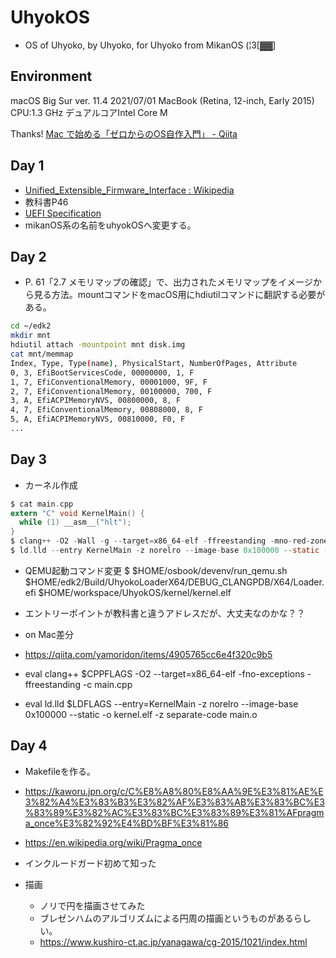 # UhyokOS
- OS of Uhyoko, by Uhyoko, for Uhyoko from MikanOS (¦3[▓▓]

## Environment
macOS Big Sur ver. 11.4 2021/07/01
MacBook (Retina, 12-inch, Early 2015)
CPU:1.3 GHz デュアルコアIntel Core M

Thanks!
[Mac で始める「ゼロからのOS自作入門」 - Qiita](https://qiita.com/yamoridon/items/4905765cc6e4f320c9b5)

## Day 1
- [Unified_Extensible_Firmware_Interface : Wikipedia](https://ja.wikipedia.org/wiki/Unified_Extensible_Firmware_Interface)
- 教科書P46
- [UEFI Specification](https://uefi.org/sites/default/files/resources/UEFI_Spec_2_9_2021_03_18.pdf)
- mikanOS系の名前をuhyokOSへ変更する。

## Day 2
- P. 61「2.7 メモリマップの確認」で、出力されたメモリマップをイメージから見る方法。mountコマンドをmacOS用にhdiutilコマンドに翻訳する必要がある。
```sh
cd ~/edk2
mkdir mnt
hdiutil attach -mountpoint mnt disk.img
cat mnt/memmap
Index, Type, Type(name), PhysicalStart, NumberOfPages, Attribute
0, 3, EfiBootServicesCode, 00000000, 1, F
1, 7, EfiConventionalMemory, 00001000, 9F, F
2, 7, EfiConventionalMemory, 00100000, 700, F
3, A, EfiACPIMemoryNVS, 00800000, 8, F
4, 7, EfiConventionalMemory, 00808000, 8, F
5, A, EfiACPIMemoryNVS, 00810000, F0, F
...
```

## Day 3
- カーネル作成
```c
$ cat main.cpp
extern "C" void KernelMain() {
  while (1) __asm__("hlt");
}
$ clang++ -O2 -Wall -g --target=x86_64-elf -ffreestanding -mno-red-zone -fno-expections -fno-rtti -std=c++17 -c main.cpp
$ ld.lld --entry KernelMain -z norelro --image-base 0x100000 --static -o kernel.elf main.o
```

- QEMU起動コマンド変更
$ $HOME/osbook/devenv/run_qemu.sh $HOME/edk2/Build/UhyokoLoaderX64/DEBUG_CLANGPDB/X64/Loader.efi $HOME/workspace/UhyokOS/kernel/kernel.elf

- エントリーポイントが教科書と違うアドレスだが、大丈夫なのかな？？

- on Mac差分
- https://qiita.com/yamoridon/items/4905765cc6e4f320c9b5
- eval clang++ $CPPFLAGS -O2 --target=x86_64-elf -fno-exceptions -ffreestanding -c main.cpp
- eval ld.lld $LDFLAGS --entry=KernelMain -z norelro --image-base 0x100000 --static -o kernel.elf -z separate-code main.o


## Day 4
- Makefileを作る。
- https://kaworu.jpn.org/c/C%E8%A8%80%E8%AA%9E%E3%81%AE%E3%82%A4%E3%83%B3%E3%82%AF%E3%83%AB%E3%83%BC%E3%83%89%E3%82%AC%E3%83%BC%E3%83%89%E3%81%AFpragma_once%E3%82%92%E4%BD%BF%E3%81%86
- https://en.wikipedia.org/wiki/Pragma_once
- インクルードガード初めて知った

- 描画
  - ノリで円を描画させてみた
  - ブレゼンハムのアルゴリズムによる円周の描画というものがあるらしい。
  - https://www.kushiro-ct.ac.jp/yanagawa/cg-2015/1021/index.html
